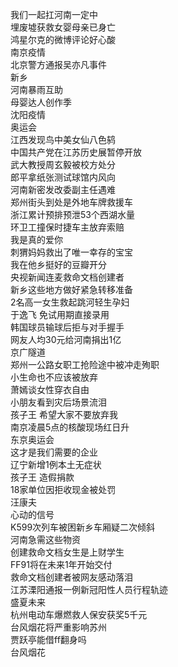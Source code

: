 我们一起扛河南一定中  
埋废墟获救女婴母亲已身亡  
鸿星尔克的微博评论好心酸  
南京疫情  
北京警方通报吴亦凡事件  
新乡  
河南暴雨互助  
母婴达人创作季  
沈阳疫情  
奥运会  
江西发现鸟中美女仙八色鸫  
中国共产党在江苏历史展暂停开放  
武大教授周玄毅被校方处分  
郎平拿纸张测试球馆内风向  
河南新密发改委副主任遇难  
郑州街头到处是外地车牌救援车  
浙江累计预排预泄53个西湖水量  
环卫工撞保时捷车主放弃索赔  
我是真的爱你  
刺猬妈妈救出了唯一幸存的宝宝  
我在他乡挺好的豆瓣开分  
央视新闻连麦救命文档创建者  
新乡这些地方做好紧急转移准备  
2名高一女生救起跳河轻生孕妇  
于逸飞 免试用期直接录用  
韩国球员输球后拒与对手握手  
网友人均30元给河南捐出1亿  
京广隧道  
郑州一公路女职工抢险途中被冲走殉职  
小生命也不应该被放弃  
萧嫣谈女性穿衣自由  
小朋友看到灾后场景流泪  
孩子王 希望大家不要放弃我  
南京凌晨5点的核酸现场红日升  
东京奥运会  
这才是我们需要的企业  
辽宁新增1例本土无症状  
孩子王 造假捐款  
18家单位因拒收现金被处罚  
汪康夫  
心动的信号  
K599次列车被困新乡车厢疑二次倾斜  
河南急需这些物资  
创建救命文档女生是上财学生  
FF91将在未来1年开始交付  
救命文档创建者被网友感动落泪  
江苏溧阳通报一例新冠阳性人员行程轨迹  
盛夏未来  
杭州电动车爆燃救人保安获奖5千元  
台风烟花将严重影响苏州  
贾跃亭能借ff翻身吗  
台风烟花  
